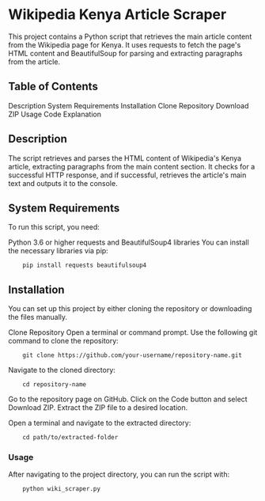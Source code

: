# Wikipedia Kenya Article Scraper
This project contains a Python script that retrieves the main article content from the Wikipedia page for Kenya. It uses requests to fetch the page's HTML content and BeautifulSoup for parsing and extracting paragraphs from the article.

## Table of Contents

Description
System Requirements
Installation
Clone Repository
Download ZIP
Usage
Code Explanation

## Description
The script retrieves and parses the HTML content of Wikipedia's Kenya article, extracting paragraphs from the main content section. It checks for a successful HTTP response, and if successful, retrieves the article's main text and outputs it to the console.

## System Requirements
To run this script, you need:

Python 3.6 or higher
requests and BeautifulSoup4 libraries
You can install the necessary libraries via pip:

        pip install requests beautifulsoup4


## Installation
You can set up this project by either cloning the repository or downloading the files manually.

Clone Repository
Open a terminal or command prompt.
Use the following git command to clone the repository:


        git clone https://github.com/your-username/repository-name.git
Navigate to the cloned directory:


        cd repository-name


Go to the repository page on GitHub.
Click on the Code button and select Download ZIP.
Extract the ZIP file to a desired location.

Open a terminal and navigate to the extracted directory:


        cd path/to/extracted-folder


### Usage

After navigating to the project directory, you can run the script with:

        python wiki_scraper.py
